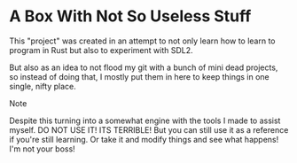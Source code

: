 # A Box With Not So Useless Stuff
This "project" was created in an attempt to not only learn how to learn to program in Rust but also to experiment with SDL2.

But also as an idea to not flood my git with a bunch of mini dead projects, so instead of doing that, I mostly put them in here to keep things in one single, nifty place.

> [!NOTE]
> Despite this turning into a somewhat engine with the tools I made to assist myself. DO NOT USE IT! ITS TERRIBLE! But you can still use it as a reference if you're still learning.
> Or take it and modify things and see what happens! I'm not your boss!
